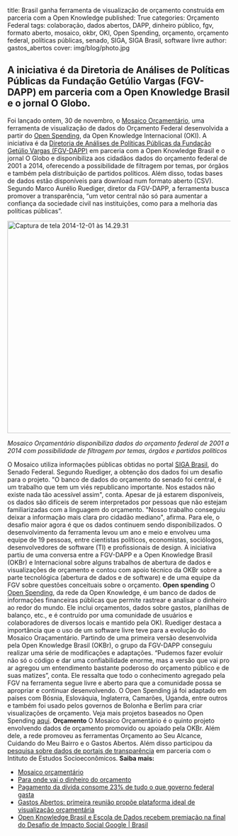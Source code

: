 title: Brasil ganha ferramenta de visualização de orçamento construída em parceria com a Open Knowledge
published: True
categories: Orçamento Federal
tags: colaboração, dados abertos, DAPP, dinheiro público, fgv, formato aberto, mosaico, okbr, OKI, Open Spending, orçamento, orçamento federal, políticas públicas, senado, SIGA, SIGA Brasil, software livre
author: gastos_abertos
cover: img/blog/photo.jpg

## A iniciativa é da Diretoria de Análises de Políticas Públicas da Fundação Getúlio Vargas (FGV-DAPP) em parceria com a Open Knowledge Brasil e o jornal O Globo.
Foi lançado ontem, 30 de novembro, o <a href="http://dapp.fgv.br/mosaico/mosaic_f/2014" target="_blank">Mosaico Orçamentário</a>, uma ferramenta de visualização de dados do Orçamento Federal desenvolvida a partir do <a href="http://openspending.org">Open Spending</a>, da Open Knowledge Internacional (OKI). A iniciativa é da <a href="http://dapp.fgv.br/" target="_blank">Diretoria de Análises de Políticas Públicas da Fundação Getúlio Vargas (FGV-DAPP)</a> em parceria com a Open Knowledge Brasil e o jornal O Globo e disponibiliza aos cidadãos dados do orçamento federal de 2001 a 2014, oferecendo a possibilidade de filtragem por temas, por órgãos e também pela distribuição de partidos políticos. Além disso, todas bases de dados estão disponíveis para download num formato aberto (CSV). Segundo Marco Aurélio Ruediger, diretor da FGV-DAPP, a ferramenta busca promover a transparência, “um vetor central não só para aumentar a confiança da sociedade civil nas instituições, como para a melhoria das políticas públicas”.

<a href="http://br.okblogfarm.org/files/2014/12/Captura-de-tela-2014-12-01-às-14.29.31.png"><img class="wp-image-1966" src="http://br.okblogfarm.org/files/2014/12/Captura-de-tela-2014-12-01-às-14.29.31.png" alt="Captura de tela 2014-12-01 às 14.29.31" width="699" height="479" /></a> 

*Mosaico Orçamentário disponibiliza dados do orçamento federal de 2001 a 2014 com possibilidade de filtragem por temas, órgãos e partidos políticos*

O Mosaico utiliza informações públicas obtidas no portal <a href="http://www12.senado.gov.br/orcamento/sigabrasil" target="_blank">SIGA Brasil</a>, do Senado Federal. Segundo Ruediger, a obtenção dos dados foi um desafio para o projeto. "O banco de dados do orçamento do senado foi central, é um trabalho que tem um viés republicano importante. Nos estados não existe nada tão acessível assim", conta. Apesar de já estarem disponíveis, os dados são difíceis de serem interpretados por pessoas que não estejam familiarizadas com a linguagem do orçamento. "Nosso  trabalho conseguiu deixar a informação mais clara pro cidadão mediano", afirma. Para ele, o desafio maior agora é que os dados continuem sendo disponibilizados. O desenvolvimento da ferramenta levou um ano e meio e envolveu uma equipe de 19 pessoas, entre cientistas políticos, economistas, sociólogos, desenvolvedores de software (TI) e profissionais de design. A iniciativa partiu de uma conversa entre a FGV-DAPP e a Open Knowledge Brasil (OKBr) e Internacional sobre alguns trabalhos de abertura de dados e visualizações de orçamento e contou com apoio técnico da OKBr sobre a parte tecnológica (abertura de dados e de software) e de uma equipe da FGV sobre questões conceituais sobre o orçamento. <strong>Open spending</strong> O <a href="http://openspending.org" target="_blank">Open Spending</a>, da rede da Open Knowledge, é um banco de dados de informações financeiras públicas que permite rastrear e analisar o dinheiro ao redor do mundo. Ele inclui orçamentos, dados sobre gastos, planilhas de balanço, etc., e é contruído por uma comunidade de usuários e colaboradores de diversos locais e mantido pela OKI. Ruediger destaca a importância que o uso de um software livre teve para a evolução do Mosaico Oraçamentário. Partindo de uma primeira versão desenvolvida pela Open Knowledge Brasil (OKBr), o grupo da FGV-DAPP conseguiu realizar uma série de modificações e adaptações. “Pudemos fazer evoluir não só o código e dar uma confiabilidade enorme, mas a versão que vai pro ar agregou um entendimento bastante poderoso do orçamento público e de suas matizes”, conta. Ele ressalta que todo o conhecimento agregado pela FGV na ferramenta segue livre e aberto para que a comunidade possa se apropriar e continuar desenvolvendo. O Open Spending já foi adaptado em países com Bósnia, Eslováquia, Inglaterra, Camarões, Uganda, entre outros e também foi usado pelos governos de Bolonha e Berlim para criar visualizações de orçamento. Veja mais projetos baseados no Open Spending <a href="http://community.openspending.org/about/exemplars/" target="_blank">aqui</a>. <strong>Orçamento</strong> O Mosaico Orçamentário é o quinto projeto envolvendo dados de orçamento promovido ou apoiado pela OKBr. Além dele, a rede promoveu as ferramentas Orçamento ao Seu Alcance, Cuidando do Meu Bairro e o Gastos Abertos. Além disso participou da <a href="http://www.inesc.org.br/biblioteca/publicacoes/textos/pesquisa-transparencia-orcamentaria-nos-websites-nacionais-e-sub-nacionais" target="_blank">pesquisa sobre dados de portais de transparência</a> em parceria com o Intituto de Estudos Socioeconômicos. <strong>Saiba mais:</strong>
<ul>
	<li><a href="http://dapp.fgv.br/mosaico/mosaic_f/2014" target="_blank"> Mosaico orçamentário</a></li>
	<li><a href="http://infograficos.oglobo.globo.com/brasil/para-onde-vai-o-dinheiro-do-orcamento.html" target="_blank">Para onde vai o dinheiro do orçamento</a></li>
	<li><a href="http://oglobo.globo.com/brasil/pagamento-da-divida-consome-23-de-tudo-que-governo-federal-gasta-14699944" target="_blank">Pagamento da dívida consome 23% de tudo o que governo federal gasta</a></li>
	<li><a title="Gastos Abertos: primeira reunião propõe plataforma ideal de visualização orçamentária" href="http://br.okblogfarm.org/2014/09/25/gastos-abertos-primeira-reuniao-propoe-plataforma-ideal-de-visualizacao-orcamentaria/" target="_blank">Gastos Abertos: primeira reunião propõe plataforma ideal de visualização orçamentária</a></li>
	<li><a title="Open Knowledge Brasil e Escola de Dados recebem premiação na final do Desafio de Impacto Social Google | Brasil" href="http://br.okblogfarm.org/2014/05/10/escola-de-dados-recebe-premiacao-na-final-do-desafio-de-impacto-social-google-brasil/" target="_blank">Open Knowledge Brasil e Escola de Dados recebem premiação na final do Desafio de Impacto Social Google | Brasil</a></li>
</ul>